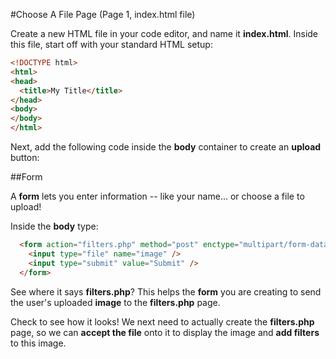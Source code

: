 #Choose A File Page (Page 1, index.html file)

Create a new HTML file in your code editor, and name it **index.html**. Inside this file, start off with your standard HTML setup:

```html
<!DOCTYPE html>
<html>
<head>
  <title>My Title</title>
</head>
<body>
</body>
</html>
```
Next, add the following code inside the **body** container to create an **upload** button:

##Form

A **form** lets you enter information -- like your name... or choose a file to upload!

Inside the **body** type:

```html
  <form action="filters.php" method="post" enctype="multipart/form-data">
    <input type="file" name="image" />
    <input type="submit" value="Submit" />
  </form>
```

See where it says **filters.php**? This helps the **form** you are creating to send the user's uploaded **image** to the **filters.php** page. 

Check to see how it looks!  We next need to actually create the **filters.php** page, so we can **accept the file** onto it to display the image and **add filters** to this image. 
